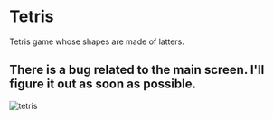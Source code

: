 # Tetris
Tetris game whose shapes are made of latters.

## There is a bug related to the main screen. I'll figure it out as soon as possible.
![tetris](https://user-images.githubusercontent.com/66219795/182821242-2a4619ba-6c3b-4ad9-bab4-eba7eb2c8dfc.PNG)
